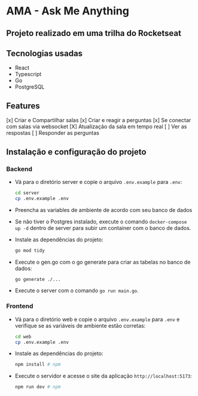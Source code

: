 # AMA - Ask Me Anything

## Projeto realizado em uma trilha do Rocketseat

## Tecnologias usadas

- React
- Typescript
- Go
- PostgreSQL

## Features

[x] Criar e Compartilhar salas
[x] Criar e reagir a perguntas
[x] Se conectar com salas via websocket
[X] Atualização da sala em tempo real
[ ] Ver as respostas
[ ] Responder as perguntas

## Instalação e configuração do projeto

### Backend

- Vá para o diretório server e copie o arquivo `.env.example` para `.env`:

    ```bash
    cd server
    cp .env.example .env
    ```

- Preencha as variables de ambiente de acordo com seu banco de dados
- Se não tiver o Postgres instalado, execute o comando `docker-compose up -d` dentro de server para subir um container com o banco de dados.
- Instale as dependências do projeto:

    ```bash
    go mod tidy
    ```

- Execute o gen.go com o go generate para criar as tabelas no banco de dados:

    ```bash
    go generate ./...
    ```

- Execute o server com o comando `go run main.go`.

### Frontend

- Vá para o diretório web e copie o arquivo `.env.example` para `.env` e verifique se as variáveis de ambiente estão corretas:

    ```bash
    cd web
    cp .env.example .env
    ```

- Instale as dependências do projeto:

    ```bash
    npm install # npm
    ```

- Execute o servidor e acesse o site da aplicação `http://localhost:5173`:

    ```bash
    npm run dev # npm
    ```
